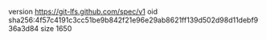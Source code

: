 version https://git-lfs.github.com/spec/v1
oid sha256:4f57c4191c3cc51be9b842f21e96e29ab8621ff139d502d98d11debf936a3d84
size 1650

